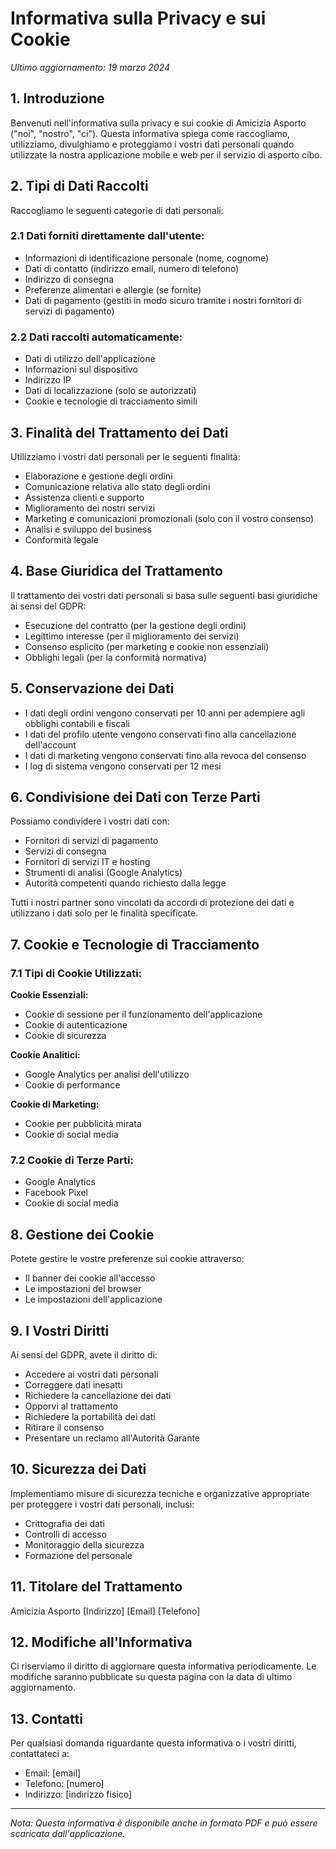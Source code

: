# Informativa sulla Privacy e sui Cookie

*Ultimo aggiornamento: 19 marzo 2024*

## 1. Introduzione

Benvenuti nell'informativa sulla privacy e sui cookie di Amicizia Asporto ("noi", "nostro", "ci"). Questa informativa spiega come raccogliamo, utilizziamo, divulghiamo e proteggiamo i vostri dati personali quando utilizzate la nostra applicazione mobile e web per il servizio di asporto cibo.

## 2. Tipi di Dati Raccolti

Raccogliamo le seguenti categorie di dati personali:

### 2.1 Dati forniti direttamente dall'utente:
- Informazioni di identificazione personale (nome, cognome)
- Dati di contatto (indirizzo email, numero di telefono)
- Indirizzo di consegna
- Preferenze alimentari e allergie (se fornite)
- Dati di pagamento (gestiti in modo sicuro tramite i nostri fornitori di servizi di pagamento)

### 2.2 Dati raccolti automaticamente:
- Dati di utilizzo dell'applicazione
- Informazioni sul dispositivo
- Indirizzo IP
- Dati di localizzazione (solo se autorizzati)
- Cookie e tecnologie di tracciamento simili

## 3. Finalità del Trattamento dei Dati

Utilizziamo i vostri dati personali per le seguenti finalità:

- Elaborazione e gestione degli ordini
- Comunicazione relativa allo stato degli ordini
- Assistenza clienti e supporto
- Miglioramento dei nostri servizi
- Marketing e comunicazioni promozionali (solo con il vostro consenso)
- Analisi e sviluppo del business
- Conformità legale

## 4. Base Giuridica del Trattamento

Il trattamento dei vostri dati personali si basa sulle seguenti basi giuridiche ai sensi del GDPR:

- Esecuzione del contratto (per la gestione degli ordini)
- Legittimo interesse (per il miglioramento dei servizi)
- Consenso esplicito (per marketing e cookie non essenziali)
- Obblighi legali (per la conformità normativa)

## 5. Conservazione dei Dati

- I dati degli ordini vengono conservati per 10 anni per adempiere agli obblighi contabili e fiscali
- I dati del profilo utente vengono conservati fino alla cancellazione dell'account
- I dati di marketing vengono conservati fino alla revoca del consenso
- I log di sistema vengono conservati per 12 mesi

## 6. Condivisione dei Dati con Terze Parti

Possiamo condividere i vostri dati con:

- Fornitori di servizi di pagamento
- Servizi di consegna
- Fornitori di servizi IT e hosting
- Strumenti di analisi (Google Analytics)
- Autorità competenti quando richiesto dalla legge

Tutti i nostri partner sono vincolati da accordi di protezione dei dati e utilizzano i dati solo per le finalità specificate.

## 7. Cookie e Tecnologie di Tracciamento

### 7.1 Tipi di Cookie Utilizzati:

**Cookie Essenziali:**
- Cookie di sessione per il funzionamento dell'applicazione
- Cookie di autenticazione
- Cookie di sicurezza

**Cookie Analitici:**
- Google Analytics per analisi dell'utilizzo
- Cookie di performance

**Cookie di Marketing:**
- Cookie per pubblicità mirata
- Cookie di social media

### 7.2 Cookie di Terze Parti:
- Google Analytics
- Facebook Pixel
- Cookie di social media

## 8. Gestione dei Cookie

Potete gestire le vostre preferenze sui cookie attraverso:
- Il banner dei cookie all'accesso
- Le impostazioni del browser
- Le impostazioni dell'applicazione

## 9. I Vostri Diritti

Ai sensi del GDPR, avete il diritto di:

- Accedere ai vostri dati personali
- Correggere dati inesatti
- Richiedere la cancellazione dei dati
- Opporvi al trattamento
- Richiedere la portabilità dei dati
- Ritirare il consenso
- Presentare un reclamo all'Autorità Garante

## 10. Sicurezza dei Dati

Implementiamo misure di sicurezza tecniche e organizzative appropriate per proteggere i vostri dati personali, inclusi:
- Crittografia dei dati
- Controlli di accesso
- Monitoraggio della sicurezza
- Formazione del personale

## 11. Titolare del Trattamento

Amicizia Asporto
[Indirizzo]
[Email]
[Telefono]

## 12. Modifiche all'Informativa

Ci riserviamo il diritto di aggiornare questa informativa periodicamente. Le modifiche saranno pubblicate su questa pagina con la data di ultimo aggiornamento.

## 13. Contatti

Per qualsiasi domanda riguardante questa informativa o i vostri diritti, contattateci a:
- Email: [email]
- Telefono: [numero]
- Indirizzo: [indirizzo fisico]

---

*Nota: Questa informativa è disponibile anche in formato PDF e può essere scaricata dall'applicazione.* 
